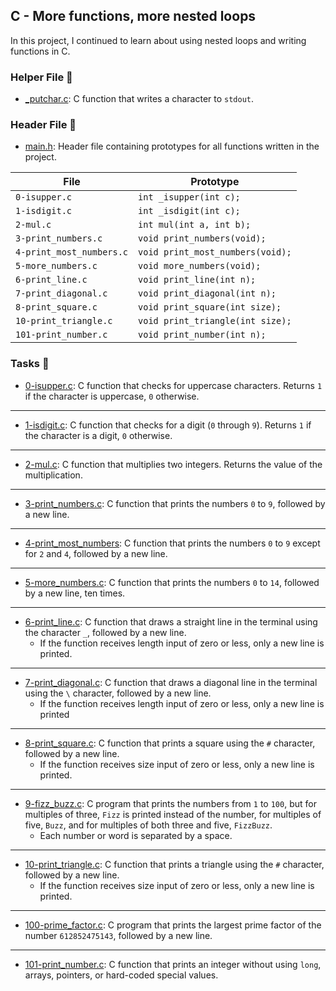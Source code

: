 ## C - More functions, more nested loops

In this project, I continued to learn about using nested loops and writing functions in C.

### Helper File 🙌

* [_putchar.c](https://github.com/KimberlyPeters/alx-low_level_programming/blob/master/0x04-more_functions_nested_loops/_putchar.c): C function that writes a character to ```stdout```.

### Header File 📁

* [main.h](https://github.com/KimberlyPeters/alx-low_level_programming/blob/master/0x04-more_functions_nested_loops/main.h): Header file containing prototypes for all functions written in the project.


| 		File  		|		 Prototype 		|
| ----------------------------- | ------------------------------------- |
| ```0-isupper.c```  		| ```int _isupper(int c);```  		|
| ```1-isdigit.c```  		| ```int _isdigit(int c);```  		|
| ```2-mul.c```  		| ```int mul(int a, int b);```  	|
| ```3-print_numbers.c```  	| ```void print_numbers(void);```  	|
| ```4-print_most_numbers.c```  | ```void print_most_numbers(void);```  |
| ```5-more_numbers.c```  	| ```void more_numbers(void);```  	|
| ```6-print_line.c```  	| ```void print_line(int n);```  	|
| ```7-print_diagonal.c```  	| ```void print_diagonal(int n);```  	|
| ```8-print_square.c```  	| ```void print_square(int size);```  	|
| ```10-print_triangle.c```  	| ```void print_triangle(int size);```  |
| ```101-print_number.c```  	| ```void print_number(int n);```  	|

### Tasks 📃

* [0-isupper.c](https://github.com/KimberlyPeters/alx-low_level_programming/blob/master/0x04-more_functions_nested_loops/0-isupper.c): C function that checks for uppercase characters. Returns ```1``` if the character is uppercase, ```0``` otherwise.
-------------------------------
* [1-isdigit.c](https://github.com/KimberlyPeters/alx-low_level_programming/blob/master/0x04-more_functions_nested_loops/1-isdigit.c): C function that checks for a digit (```0``` through ```9```). Returns ```1``` if the character is a digit, ```0``` otherwise.
----------------------------------
* [2-mul.c](https://github.com/KimberlyPeters/alx-low_level_programming/blob/master/0x04-more_functions_nested_loops/2-mul.c): C function that multiplies two integers. Returns the value of the multiplication.
---------------------------------------------------
* [3-print_numbers.c](https://github.com/KimberlyPeters/alx-low_level_programming/blob/master/0x04-more_functions_nested_loops/3-print_numbers.c): C function that prints the numbers ```0``` to ```9```, followed by a new line.
--------------------------------------------------------------------------------
* [4-print_most_numbers](https://github.com/KimberlyPeters/alx-low_level_programming/blob/master/0x04-more_functions_nested_loops/4-print_most_numbers.c): C function that prints the numbers ```0``` to ```9``` except for ```2``` and ```4```, followed by a new line.
-----------------------------------------------
* [5-more_numbers.c](https://github.com/KimberlyPeters/alx-low_level_programming/blob/master/0x04-more_functions_nested_loops/5-more_numbers.c): C function that prints the numbers ```0``` to ```14```, followed by a new line, ten times.
------------------------------------------
* [6-print_line.c](https://github.com/KimberlyPeters/alx-low_level_programming/blob/master/0x04-more_functions_nested_loops/6-print_line.c): C function that draws a straight line in the terminal using the character ```_```, followed by a new line.
	* If the function receives length input of zero or less, only a new line is printed.
----------------------------------------
* [7-print_diagonal.c](https://github.com/KimberlyPeters/alx-low_level_programming/blob/master/0x04-more_functions_nested_loops/7-print_diagonal.c): C function that draws a diagonal line in the terminal using the ```\``` character, followed by a new line.
	* If the function receives length input of zero or less, only a new line is printed
----------------------------------------------------
* [8-print_square.c](https://github.com/KimberlyPeters/alx-low_level_programming/blob/master/0x04-more_functions_nested_loops/8-print_square.c): C function that prints a square using the ```#``` character, followed by a new line.
	* If the function receives size input of zero or less, only a new line is printed.
-------------------------------------------------------------
* [9-fizz_buzz.c](https://github.com/KimberlyPeters/alx-low_level_programming/blob/master/0x04-more_functions_nested_loops/9-fizz_buzz.c): C program that prints the numbers from ```1``` to ```100```, but for multiples of three, ```Fizz``` is printed instead of the number, for multiples of five, ```Buzz```, and for multiples of both three and five, ```FizzBuzz```.
	* Each number or word is separated by a space.
--------------------------------------------------
* [10-print_triangle.c](https://github.com/KimberlyPeters/alx-low_level_programming/blob/master/0x04-more_functions_nested_loops/10-print_triangle.c): C function that prints a triangle using the ```#``` character, followed by a new line.
	* If the function receives size input of zero or less, only a new line is printed.
----------------------------------------
* [100-prime_factor.c](https://github.com/KimberlyPeters/alx-low_level_programming/blob/master/0x04-more_functions_nested_loops/100-prime_factor.c): C program that prints the largest prime factor of the number ```612852475143```, followed by a new line.
------------------------------------------------
* [101-print_number.c](https://github.com/KimberlyPeters/alx-low_level_programming/blob/master/0x04-more_functions_nested_loops/101-print_number.c): C function that prints an integer without using ```long```, arrays, pointers, or hard-coded special values.
